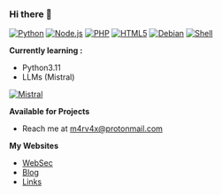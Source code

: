 ### Hi there 👋

[![Python](https://img.shields.io/badge/Python-3776AB?style=for-the-badge&logo=python&logoColor=white)](link)
[![Node.js](https://img.shields.io/badge/Node.js-FCC624?style=for-the-badge&logo=node.js&logoColor=white)](link)
[![PHP](https://img.shields.io/badge/PHP-777BB4?style=for-the-badge&logo=php&logoColor=white)](link)
[![HTML5](https://img.shields.io/badge/HTML5-E34F26?style=for-the-badge&logo=html5&logoColor=white)](link)
[![Debian](https://img.shields.io/badge/Debian-A81D33?style=for-the-badge&logo=debian&logoColor=white)](link)
[![Shell](https://img.shields.io/badge/Shell_Script-121011?style=for-the-badge&logo=gnu-bash&logoColor=white)](link)


**Currently learning :**
- Python3.11
- LLMs (Mistral)
  
[![Mistral](https://github.com/m4rv4x/m4rv4x/assets/33978801/cb72a6bb-c932-4a12-89aa-37297003403a)](https://mistral.ai/)

**Available for Projects**
- Reach me at m4rv4x@protonmail.com

**My Websites**
- [WebSec](https://m4rv4x.com)
- [Blog](https://m4rv4x.github.io/skills-github-pages/)
- [Links](https://mistral.ai/)
